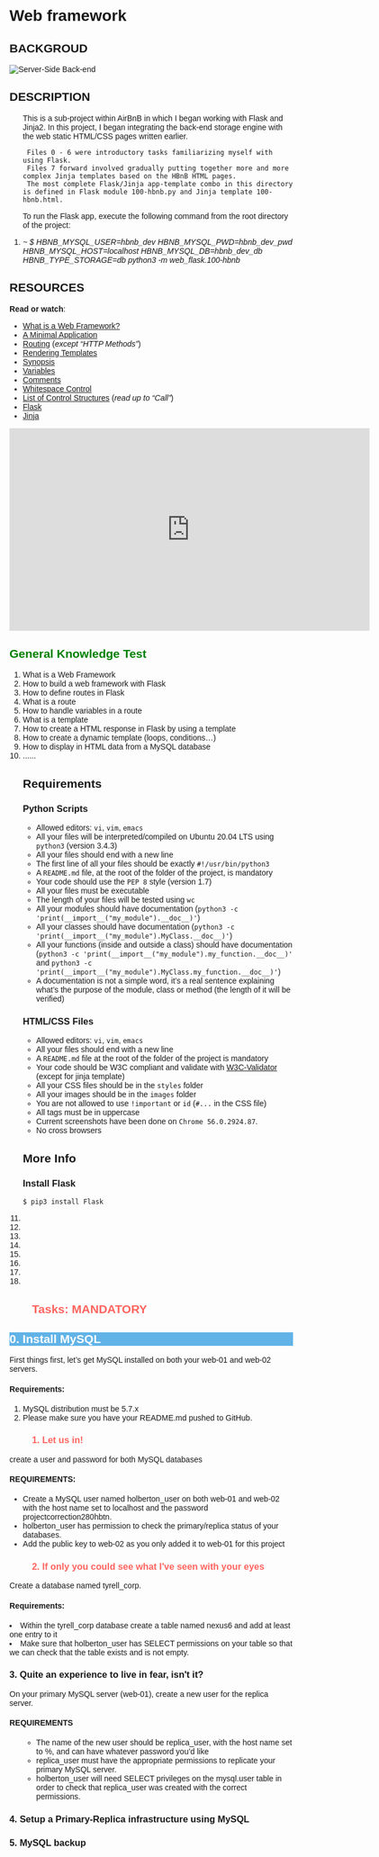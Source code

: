 <!DOCTYPE html>
<html>
<head>
<h1>
 Web framework
</h1>
</head>
<body style="font-family: Verdana, Arial, sans-serif">
   <h2> BACKGROUD </h2>
   <img src="https://s3.amazonaws.com/intranet-projects-files/concepts/74/hbnb_step3.png" alt="Server-Side Back-end " />
   <h2> DESCRIPTION </h2>
   <p>
   <ol>
      This is a sub-project within AirBnB in which I began working with Flask and Jinja2.
      In this project, I began integrating the back-end storage engine with the web static HTML/CSS pages written earlier.

     Files 0 - 6 were introductory tasks familiarizing myself with using Flask.
     Files 7 forward involved gradually putting together more and more complex Jinja templates based on the HBnB HTML pages.
     The most complete Flask/Jinja app-template combo in this directory is defined in Flask module 100-hbnb.py and Jinja template 100-hbnb.html.

   To run the Flask app, execute the following command from the root directory of the project:
   <li><em>~ $ HBNB_MYSQL_USER=hbnb_dev HBNB_MYSQL_PWD=hbnb_dev_pwd HBNB_MYSQL_HOST=localhost HBNB_MYSQL_DB=hbnb_dev_db HBNB_TYPE_STORAGE=db python3 -m web_flask.100-hbnb</em></li>
  </ol>
   <h2> RESOURCES </h2>
    <p><strong>Read or watch</strong>:</p>

   <ul>
   <li><a href="/rltoken/64SQpOGx46Ljp0zFJchESg" title="What is a Web Framework?" target="_blank">What is a Web Framework?</a> </li>
   <li><a href="/rltoken/NopQlHIr9J_9OPX9XRgfvw" title="A Minimal Application" target="_blank">A Minimal Application</a> </li>
   <li><a href="/rltoken/cQiIhbSdIcg1Ao1MICseBg" title="Routing" target="_blank">Routing</a> (<em>except &ldquo;HTTP Methods&rdquo;</em>)</li>
   <li><a href="/rltoken/DBM65T59nySd0ZRlZZ0CXw" title="Rendering Templates" target="_blank">Rendering Templates</a> </li>
   <li><a href="/rltoken/5Y_A7XB9Qo1JeZgiSUq0yQ" title="Synopsis" target="_blank">Synopsis</a> </li>
   <li><a href="/rltoken/ITzobwYP1Lc4KqEUUcYCGw" title="Variables" target="_blank">Variables</a> </li>
   <li><a href="/rltoken/ykUFuQSE9KD1M7WGY-4v4w" title="Comments" target="_blank">Comments</a> </li>
   <li><a href="/rltoken/NMLZom50ZVOxQlgYW3rnuQ" title="Whitespace Control" target="_blank">Whitespace Control</a> </li>
   <li><a href="/rltoken/5AGhzIt0zSpPJh9SFysdMQ" title="List of Control Structures" target="_blank">List of Control Structures</a> (<em>read up to &ldquo;Call&rdquo;</em>)</li>
   <li><a href="/rltoken/VJs151_hsE9g7Cw-Pz5bVg" title="Flask" target="_blank">Flask</a> </li>
   <li><a href="/rltoken/2y_hunzGCCvSot06EW67UQ" title="Jinja" target="_blank">Jinja</a> </li>
   </ul>
  </p>
   <iframe width="640" height="360" 
    src="https://www.youtube.com/embed/goToXTC96Co" 
    title="Python Flask Tutorial:  Deploying Your Application (Option #1) - Deploy to a Linux Server"
    frameborder="0" allow="accelerometer; autoplay; clipboard-write; encrypted-media; gyroscope; picture-in-picture; web-share" allowfullscreen></iframe>
  
   <h2 style="color: green; round-color:RED ">
        General Knowledge Test 
   </h2>
   <ol>
   <li>What is a Web Framework</li>
   <li>How to build a web framework with Flask</li>
   <li>How to define routes in Flask</li>
   <li>What is a route</li>
   <li>How to handle variables in a route</li>
   <li>What is a template</li>
   <li>How to create a HTML response in Flask by using a template</li>
   <li>How to create a dynamic template (loops, conditions…)</li>
   <li>How to display in HTML data from a MySQL database</li>
   <li>   ......    </li>

   <h2>Requirements</h2>

   <h3>Python Scripts</h3>

   <ul>
   <li>Allowed editors: <code>vi</code>, <code>vim</code>, <code>emacs</code></li>
   <li>All your files will be interpreted/compiled on Ubuntu 20.04 LTS using <code>python3</code> (version 3.4.3)</li>
   <li>All your files should end with a new line</li>
   <li>The first line of all your files should be exactly <code>#!/usr/bin/python3</code></li>
<li>A <code>README.md</code> file, at the root of the folder of the project, is mandatory</li>
<li>Your code should use the <code>PEP 8</code> style (version 1.7)</li>
<li>All your files must be executable</li>
<li>The length of your files will be tested using <code>wc</code></li>
<li>All your modules should have documentation (<code>python3 -c &#39;print(__import__(&quot;my_module&quot;).__doc__)&#39;</code>)</li>
<li>All your classes should have documentation (<code>python3 -c &#39;print(__import__(&quot;my_module&quot;).MyClass.__doc__)&#39;</code>)</li>
<li>All your functions (inside and outside a class) should have documentation (<code>python3 -c &#39;print(__import__(&quot;my_module&quot;).my_function.__doc__)&#39;</code> and <code>python3 -c &#39;print(__import__(&quot;my_module&quot;).MyClass.my_function.__doc__)&#39;</code>)</li>
<li>A documentation is not a simple word, it&rsquo;s a real sentence explaining what&rsquo;s the purpose of the module, class or method (the length of it will be verified)</li>
</ul>

<h3>HTML/CSS Files</h3>

<ul>
<li>Allowed editors: <code>vi</code>, <code>vim</code>, <code>emacs</code></li>
<li>All your files should end with a new line</li>
<li>A <code>README.md</code> file at the root of the folder of the project is mandatory</li>
<li>Your code should be W3C compliant and validate with <a href="/rltoken/_bfSTiq2t4otmyPespKhEg" title="W3C-Validator" target="_blank">W3C-Validator</a> (except for jinja template)</li>
<li>All your CSS files should be in the <code>styles</code> folder</li>
<li>All your images should be in the <code>images</code> folder</li>
<li>You are not allowed to use <code>!important</code> or <code>id</code> (<code>#...</code> in the CSS file)</li>
<li>All tags must be in uppercase</li>
<li>Current screenshots have been done on <code>Chrome 56.0.2924.87</code>. </li>
<li>No cross browsers </li>
</ul>

<h2>More Info</h2>

<h3>Install Flask</h3>

<pre><code>$ pip3 install Flask
</code></pre>  
 <li></li>
  <li></li>
 <li></li>
 <li></li>
  <li></li>
   <li></li>
   <li></li>
   <li></li>
   </ol>

   <h2 style="color: #FF645F; margin-left: 40px">
	     Tasks: MANDATORY
	</h2>
  <h2 style="color: white; background-color:#61b3e7">
	     0. Install MySQL
  </h2>
  <p> 
   First things first, let’s get MySQL installed on both your web-01 and web-02 servers.
   <h4> Requirements: </h4>
   <ol>
   <li>MySQL distribution must be 5.7.x</li>
   <li>Please make sure you have your README.md pushed to GitHub.</li>
  </ol>
  </p>
  <h3 style="color: #FF645F; margin-left: 40px">
         1. Let us in!
  </h3>
  <p>
     create a user and password for both MySQL databases 
   <h4>REQUIREMENTS:</h4>
   <ul>
   <li> Create a MySQL user named holberton_user on both web-01 and web-02 with the host name set to localhost and the password projectcorrection280hbtn.</li>
   <li> holberton_user has permission to check the primary/replica status of your databases.</li>
   <li> Add the public key to web-02 as you only added it to web-01 for this project</li>
   </ul>
   <h3 style="color: #FF645F; margin-left: 40px">
         2. If only you could see what I've seen with your eyes
  </h3>
  <p>  
   Create a database named tyrell_corp.
  <h4> Requirements: </h4>
  <li> Within the tyrell_corp database create a table named nexus6 and add at least one entry to it</li>
  <li>Make sure that holberton_user has SELECT permissions on your table so that we can check that the table exists and is not empty. </li>
   </P>
 <h3> 3. Quite an experience to live in fear, isn't it? </h3>
 <p> On your primary MySQL server (web-01), create a new user for the replica server. </p>
 <h4> REQUIREMENTS </h4>
 <ol>
   <ul>
   <li>The name of the new user should be replica_user, with the host name set to %, and can have whatever password you’d like</li>
   <li>replica_user must have the appropriate permissions to replicate your primary MySQL server.</li>
   <li>holberton_user will need SELECT privileges on the mysql.user table in order to check that replica_user was created with the correct permissions.</li>
  </ul>
  </ol>
 <h3>4. Setup a Primary-Replica infrastructure using MySQL</h3>

<h3> 5. MySQL backup </h3>

 </body>
</html>
